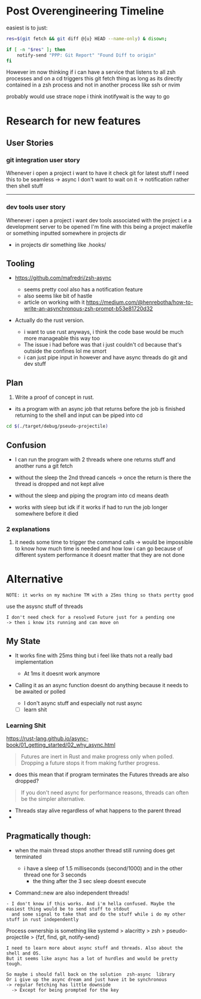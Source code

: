 # Post Overengineering Timeline

easiest is to just: 
```bash 
res=$(git fetch && git diff @{u} HEAD --name-only) & disown;

if [ -n "$res" ]; then
    notify-send "PPP: Git Report" "Found Diff to origin"
fi
```
However im now thinking if i can have a service that listens to all zsh processes and on a 
cd triggers this git fetch thing as long as its directly contained in a zsh process and not 
in another process like ssh or nvim 

probably would use strace
nope i think inotifywait is the way to go


# Research for new features

## User Stories

### git integration user story

Whenever i open a project i want to have it check git for latest stuff 
I need this to be seamless -> async
I don't want to wait on it -> notification rather then shell stuff

---

### dev tools user story

Whenever i open a project i want dev tools associated with the project i.e a development server 
to be opened 
I'm fine with this being a project makefile or something inputted somewhere in projects dir
  - in projects dir something like .hooks/


## Tooling 

- https://github.com/mafredri/zsh-async
  - seems pretty cool also has a notification feature
  - also seems like bit of hastle 
  - article on working with it https://medium.com/@henrebotha/how-to-write-an-asynchronous-zsh-prompt-b53e81720d32

- Actually do the rust version. 
  - i want to use rust anyways, i think the code base would be much more manageable this way too
  - The issue i had before was that i just couldn't cd because that's outside the confines lol me smort
  - i can just pipe input in however and have async threads do git and dev stuff  

## Plan 
1. Write a proof of concept in rust. 
  - its a program with an async job that returns before the job is finished returning to the shell and input can be piped
    into cd

  ``` bash
  cd $(./target/debug/pseudo-projectile) 
  ```

## Confusion 

- I can run the program with 2 threads where one returns stuff and another runs a git fetch 

- without the sleep the 2nd thread cancels -> once the return is there the thread is dropped 
  and not kept alive

- without the sleep and piping the program into cd means death

- works with sleep but idk if it works if had to run the job longer somewhere before it died

### 2 explanations 
1. it needs some time to trigger the command calls
    -> would be impossible to know how much time is needed and how low i can go because of different system performance 
    it doesnt matter that they are not done


# Alternative 
```
NOTE: it works on my machine TM with a 25ms thing so thats pertty good
```
use the asysnc stuff of threads 
```
I don't need check for a resolved Future just for a pending one
-> then i know its running and can move on
```

## My State 
- It works fine with 25ms thing but i feel like thats not a really bad implementation 
  -  At 1ms it doesnt work anymore

- Calling it as an async function doesnt do anything because it needs to be awaited or polled 
  - I don't async stuff and especially not rust async 

  <!-- TODO: -->
  - [ ] learn shit 

### Learning Shit 
https://rust-lang.github.io/async-book/01_getting_started/02_why_async.html

> Futures are inert in Rust and make progress only when polled. Dropping a future stops it from making further progress.
- does this mean that if program terminates the Futures threads are also dropped?

> If you don't need async for performance reasons, threads can often be the simpler alternative.

- Threads stay alive regardless of what happens to the parent thread 
- 

## Pragmatically though: 
- when the main thread stops another thread still running does get terminated
  - i have a sleep of 1.5 milliseconds (second/1000) and in the other thread one for 3 seconds
    - the thing after the 3 sec sleep doesnt execute

- Command::new are also independent threads!
```
- I don't know if this works. And i'm hella confused. Maybe the easiest thing would be to send stuff to stdout 
  and some signal to take that and do the stuff while i do my other stuff in rust independently
```

Process ownership is something like 
systemd > alacritty > zsh > pseudo-projectile > {fzf, find, git, notify-send}
                          
```
I need to learn more about async stuff and threads. Also about the shell and OS. 
But it seems like async has a lot of hurdles and would be pretty tough. 

So maybe i should fall back on the solution  zsh-async  library 
Or i give up the async dream and just have it be synchronous 
-> regular fetching has little downside 
  -> Except for being prompted for the key
```

